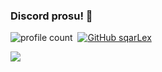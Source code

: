 ### Discord prosu! 🤠

![profile count](https://komarev.com/ghpvc/?username=sqarlex&color=8b72ff)&nbsp;
[![GitHub sqarLex](https://img.shields.io/github/followers/sqarLex?label=follow&style=social)](https://github.com/sqarlex)&nbsp;

[<img src="https://discord.c99.nl/widget/theme-4/961687693882949692.png"></img>](https://discord.com/users/449176134748340225)
